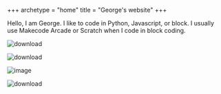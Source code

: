 +++
archetype = "home"
title = "George's website"
+++

Hello, I am George. I like to code in Python, Javascript, or block. I usually use Makecode Arcade or Scratch when I code in block coding.


![download](https://github.com/George-LJH/George-website/assets/155213581/90943608-7842-434f-91fb-fcfa646e28a2)

![download](https://github.com/George-LJH/George-website/assets/155213581/1f36cbd0-cdf9-4f03-92f5-a95125e160f2)

![image](https://github.com/George-LJH/George-website/assets/155213581/eefc7486-0059-415f-9c82-749bf8c9d2c6)

![download](https://github.com/George-LJH/George-website/assets/155213581/6baea04a-8e2b-4f25-82c6-96a358bc6fb0)

